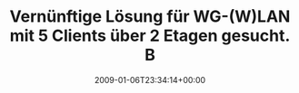 ---
retweeted: false
source: <a href="http://twitter.com" rel="nofollow">Twitter Web Client</a>
entities:
  hashtags: []
  symbols: []
  user_mentions: []
  urls: []
display_text_range:
- '0'
- '131'
favorite_count: '0'
id_str: '1100610073'
truncated: false
retweet_count: '0'
id: '1100610073'
created_at: Tue Jan 06 23:34:14 +0000 2009
favorited: false
full_text: Vernünftige Lösung für WG-(W)LAN mit 5 Clients über 2 Etagen gesucht. Biete
  1 Kiste Sternquell. Möglichst 1000MBits und ohne Kabel.
lang: de
tags:
- pesos/twitter
date: '2009-01-06T23:34:14+00:00'
src: https://twitter.com/bascht/status/1100610073
original_url: https://twitter.com/bascht/status/1100610073
type: twitter_tweet
text: Vernünftige Lösung für WG-(W)LAN mit 5 Clients über 2 Etagen gesucht. Biete
  1 Kiste Sternquell. Möglichst 1000MBits und ohne Kabel.
title: Vernünftige Lösung für WG-(W)LAN mit 5 Clients über 2 Etagen gesucht. B

---